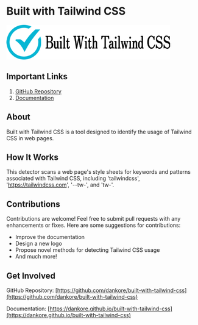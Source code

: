 # Built with Tailwind CSS

![Logo](/logo-with-text.png)

## Important Links

1. [GitHub Repository](https://github.com/dankore/built-with-tailwind-css)
2. [Documentation](https://dankore.github.io/built-with-tailwind-css)

## About

Built with Tailwind CSS is a tool designed to identify the usage of Tailwind CSS in web pages.

## How It Works

This detector scans a web page's style sheets for keywords and patterns associated with Tailwind CSS, including 'tailwindcss', 'https://tailwindcss.com', '--tw-', and 'tw-'.

## Contributions

Contributions are welcome! Feel free to submit pull requests with any enhancements or fixes. Here are some suggestions for contributions:

- Improve the documentation
- Design a new logo
- Propose novel methods for detecting Tailwind CSS usage
- And much more!

## Get Involved

GitHub Repository: [https://github.com/dankore/built-with-tailwind-css](https://github.com/dankore/built-with-tailwind-css)

Documentation: [https://dankore.github.io/built-with-tailwind-css](https://dankore.github.io/built-with-tailwind-css)
